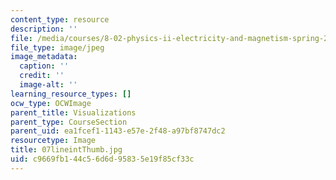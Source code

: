 ```yaml
---
content_type: resource
description: ''
file: /media/courses/8-02-physics-ii-electricity-and-magnetism-spring-2007/c9669fb144c56d6d95835e19f85cf33c_07lineintThumb.jpg
file_type: image/jpeg
image_metadata:
  caption: ''
  credit: ''
  image-alt: ''
learning_resource_types: []
ocw_type: OCWImage
parent_title: Visualizations
parent_type: CourseSection
parent_uid: ea1fcef1-1143-e57e-2f48-a97bf8747dc2
resourcetype: Image
title: 07lineintThumb.jpg
uid: c9669fb1-44c5-6d6d-9583-5e19f85cf33c
---
```

